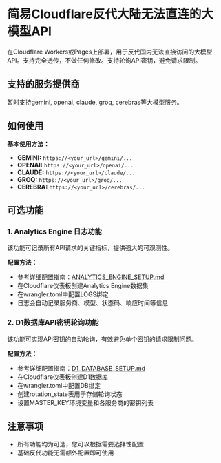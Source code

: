 # 简易Cloudflare反代大陆无法直连的大模型API

在Cloudflare Workers或Pages上部署，用于反代国内无法直接访问的大模型API。支持完全透传，不做任何修改。支持轮询API密钥，避免请求限制。

## 支持的服务提供商
暂时支持gemini, openai, claude, groq, cerebras等大模型服务。

## 如何使用
**基本使用方法：**
- **GEMINI:**   `https://<your_url>/gemini/...`
- **OPENAI:**   `https://<your_url>/openai/...`
- **CLAUDE:**   `https://<your_url>/claude/...`
- **GROQ:**     `https://<your_url>/groq/...`
- **CEREBRA:**  `https://<your_url>/cerebras/...`

## 可选功能

### 1. Analytics Engine 日志功能
该功能可记录所有API请求的关键指标，提供强大的可观测性。

**配置方法：**
- 参考详细配置指南：[ANALYTICS_ENGINE_SETUP.md](ANALYTICS_ENGINE_SETUP.md)
- 在Cloudflare仪表板创建Analytics Engine数据集
- 在wrangler.toml中配置LOGS绑定
- 日志会自动记录服务商、模型、状态码、响应时间等信息

### 2. D1数据库API密钥轮询功能
该功能可实现API密钥的自动轮询，有效避免单个密钥的请求限制问题。

**配置方法：**
- 参考详细配置指南：[D1_DATABASE_SETUP.md](D1_DATABASE_SETUP.md)
- 在Cloudflare仪表板创建D1数据库
- 在wrangler.toml中配置DB绑定
- 创建rotation_state表用于存储轮询状态
- 设置MASTER_KEY环境变量和各服务商的密钥列表

## 注意事项
- 所有功能均为可选，您可以根据需要选择性配置
- 基础反代功能无需额外配置即可使用




